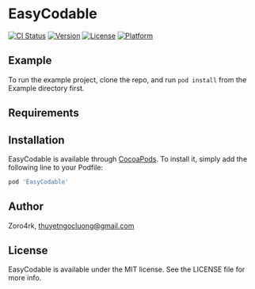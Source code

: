 # EasyCodable

[![CI Status](https://img.shields.io/travis/Zoro4rk/EasyCodable.svg?style=flat)](https://travis-ci.org/Zoro4rk/EasyCodable)
[![Version](https://img.shields.io/cocoapods/v/EasyCodable.svg?style=flat)](https://cocoapods.org/pods/EasyCodable)
[![License](https://img.shields.io/cocoapods/l/EasyCodable.svg?style=flat)](https://cocoapods.org/pods/EasyCodable)
[![Platform](https://img.shields.io/cocoapods/p/EasyCodable.svg?style=flat)](https://cocoapods.org/pods/EasyCodable)

## Example

To run the example project, clone the repo, and run `pod install` from the Example directory first.

## Requirements

## Installation

EasyCodable is available through [CocoaPods](https://cocoapods.org). To install
it, simply add the following line to your Podfile:

```ruby
pod 'EasyCodable'
```

## Author

Zoro4rk, thuyetngocluong@gmail.com

## License

EasyCodable is available under the MIT license. See the LICENSE file for more info.
